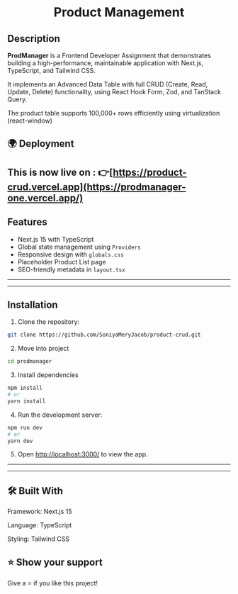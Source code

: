 <h1 align="center">Product Management</h1>

## Description
**ProdManager** is a Frontend Developer Assignment that demonstrates building a high-performance, maintainable application with Next.js, TypeScript, and Tailwind CSS.

It implements an Advanced Data Table with full CRUD (Create, Read, Update, Delete) functionality, using React Hook Form, Zod, and TanStack Query.
 
 The product table supports 100,000+ rows efficiently using virtualization (react-window)
 ## 🌍 Deployment

  This is now live on :
  👉[https://product-crud.vercel.app](https://prodmanager-one.vercel.app/)
---

## Features
- Next.js 15 with TypeScript  
- Global state management using `Providers`  
- Responsive design with `globals.css`  
- Placeholder Product List page  
- SEO-friendly metadata in `layout.tsx`  

---


---

## Installation

1. Clone the repository:
```bash
git clone https://github.com/SoniyaMeryJacob/product-crud.git
```
2. Move into project
```bash
cd prodmanager
```
3. Install dependencies
```bash
npm install
# or
yarn install
```
4. Run the development server:
```bash
npm run dev
# or
yarn dev
```
5. Open [http://localhost:3000/](http://localhost:3000/) to view the app.
---


---

## 🛠 Built With

Framework: Next.js 15

Language: TypeScript

Styling: Tailwind CSS

## ⭐️ Show your support 

Give a ⭐️ if you like this project!
